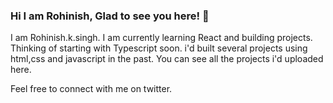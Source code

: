 ### Hi I am Rohinish, Glad to see you here! 👋

I am Rohinish.k.singh. 
I am currently learning React and building projects.
Thinking of starting with Typescript soon.
i'd built several projects using html,css and javascript in the past. You can see all the projects i'd uploaded here.

Feel free to connect with me on twitter.

<!--
**rohinish404/rohinish404** is a ✨ _special_ ✨ repository because its `README.md` (this file) appears on your GitHub profile.

Here are some ideas to get you started:

- 🔭 I’m currently working on ...
- 🌱 I’m currently learning ...
- 👯 I’m looking to collaborate on ...
- 🤔 I’m looking for help with ...
- 💬 Ask me about ...
- 📫 How to reach me: ...
- 😄 Pronouns: ...
- ⚡ Fun fact: ...
-->
